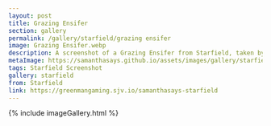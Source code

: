 ```yaml
---
layout: post
title: Grazing Ensifer
section: gallery
permalink: /gallery/starfield/grazing ensifer
image: Grazing Ensifer.webp
description: A screenshot of a Grazing Ensifer from Starfield, taken by Samantha Says.
metaImage: https://samanthasays.github.io/assets/images/gallery/starfield/Grazing Ensifer.webp
tags: Starfield Screenshot
gallery: starfield
from: Starfield
link: https://greenmangaming.sjv.io/samanthasays-starfield
---
```

{% include imageGallery.html %}